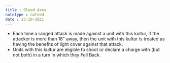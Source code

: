 ```yaml
---
title : Blood Axes
notetype : nofeed
date : 23-10-2021
---
```


-   Each time a ranged attack is made against a unit with this kultur, if the attacker is more than 18" away, then the unit with this kultur is treated as having the benefits of light cover against that attack.
-   Units with this kultur are eligible to shoot or declare a charge with (but not both) in a turn in which they Fell Back.
